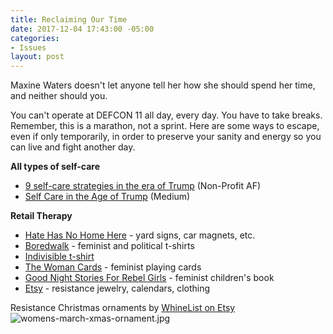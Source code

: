 ```yaml
---
title: Reclaiming Our Time
date: 2017-12-04 17:43:00 -05:00
categories:
- Issues
layout: post
---
```


Maxine Waters doesn't let anyone tell her how she should spend her time, and neither should you.

You can't operate at DEFCON 11 all day, every day. You have to take breaks. Remember, this is a marathon, not a sprint. Here are some ways to escape, even if only temporarily, in order to preserve your sanity and energy so you can live and fight another day. 

**All types of self-care**
* [9 self-care strategies in the era of Trump](http://bit.ly/2xSVtaU) (Non-Profit AF)
* [Self Care in the Age of Trump](http://bit.ly/2ALSSBV) (Medium)

**Retail Therapy**
* [Hate Has No Home Here](http://bit.ly/2AW63Az) - yard signs, car magnets, etc. 
* [Boredwalk](http://bit.ly/2zP5k05) - feminist and political t-shirts
* [Indivisible t-shirt](http://bit.ly/2AU48g5)
* [The Woman Cards](http://bit.ly/2ac490z) - feminist playing cards
* [Good Night Stories For Rebel Girls](http://bit.ly/2iNZ0QT) - feminist children's book
* [Etsy](http://etsy.me/2A3otiI) - resistance jewelry, calendars, clothing


Resistance Christmas ornaments by [WhineList on Etsy](http://etsy.me/2jeq7Uf)
![womens-march-xmas-ornament.jpg](/uploads/womens-march-xmas-ornament.jpg)